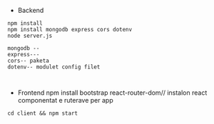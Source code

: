 

- Backend
```shell
npm install
npm install mongodb express cors dotenv
node server.js

mongodb -- 
express---
cors-- paketa
dotenv-- modulet config filet



```

- Frontend
npm install bootstrap react-router-dom// instalon react componentat e ruterave per app
```shell
cd client && npm start
```

